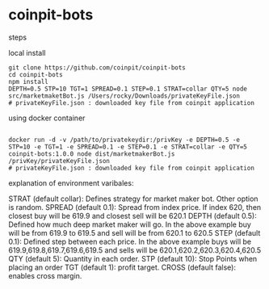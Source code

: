 # coinpit-bots

steps

local install

```
git clone https://github.com/coinpit/coinpit-bots
cd coinpit-bots
npm install
DEPTH=0.5 STP=10 TGT=1 SPREAD=0.1 STEP=0.1 STRAT=collar QTY=5 node src/marketmaketBot.js /Users/rocky/Downloads/privateKeyFile.json
# privateKeyFile.json : downloaded key file from coinpit application

```

using docker container

```

docker run -d -v /path/to/privatekeydir:/privKey -e DEPTH=0.5 -e STP=10 -e TGT=1 -e SPREAD=0.1 -e STEP=0.1 -e STRAT=collar -e QTY=5 coinpit-bots:1.0.0 node dist/marketmakerBot.js /privKey/privateKeyFile.json
# privateKeyFile.json : downloaded key file from coinpit application

```

explanation of environment varibales:

STRAT (default collar): Defines strategy for market maker bot. Other option is random.
SPREAD (default 0.1): Spread from index price. If index 620, then closest buy will be 619.9 and closest sell will be 620.1 
DEPTH (default 0.5): Defined how much deep market maker will go. In the above example buy will be from 619.9 to 619.5 and sell will be from 620.1 to 620.5
STEP (default 0.1): Defined step between each price. In the above example buys will be 619.9,619.8,619.7,619.6,619.5 and sells will be 620.1,620.2,620.3,620.4,620.5 
QTY (default 5): Quantity in each order. 
STP (default 10): Stop Points when placing an order 
TGT (default 1): profit target.
CROSS (default false): enables cross margin. 
